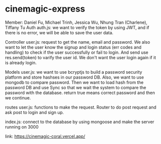 # cinemagic-express

Member: Daniel Fu, Michael Trinh, Jessica Wu, Nhung Tran (Charlene), Tiffany Tu
Auth
auth.js: we want to verify the token by using JWT, and if there is no error, we will be able to save the user data. 

Controller 
user.js: request to get the name, email and password. We also want to let the user know the signup and login status (err codes and handling) to check if the user successfully or fail to login. And send use res.send(token) to varify the user id. We don't want the user login again if it is already login. 

Models
user.js: we want to use bcryptjs to build a password security platform and store hashses in our password DB. Also, we want to use mongodb to compare password. Then we want to load hash from the password DB and use Sync so that we wait the system to compare the password with the database. return true means correct password and then we continue.

routes
user.js: functions to make the request. Router to do post request and ask post to login and sign up. 

index.js: connect to the database by using mongoose and make the server running on 3000

link: https://cinemagic-coral.vercel.app/